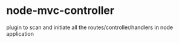 node-mvc-controller
===================

plugin to scan and initiate all the routes/controller/handlers in node application
